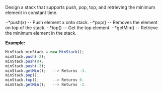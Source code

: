 Design a stack that supports push, pop, top, and retrieving the minimum element in constant time.

⋅⋅*push(x) -- Push element x onto stack.
⋅⋅*pop() -- Removes the element on top of the stack.
⋅⋅*top() -- Get the top element.
⋅⋅*getMin() -- Retrieve the minimum element in the stack.

**Example:**
```javascript
MinStack minStack = new MinStack();
minStack.push(-2);
minStack.push(0);
minStack.push(-3);
minStack.getMin();   --> Returns -3.
minStack.pop();
minStack.top();      --> Returns 0.
minStack.getMin();   --> Returns -2.
```